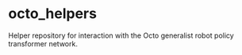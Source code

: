 # octo_helpers
Helper repository for interaction with the Octo generalist robot policy transformer network. 
